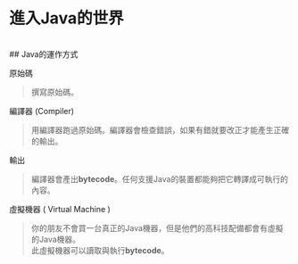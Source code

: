 #  進入Java的世界
<br>
## Java的運作方式
<br>

原始碼
> 撰寫原始碼。

編譯器 (Compiler)
> 用編譯器跑過原始碼。編譯器會檢查錯誤，如果有錯就要改正才能產生正確的輸出。

輸出
> 編譯器會產出**bytecode**。任何支援Java的裝置都能夠把它轉譯成可執行的內容。

虛擬機器 ( Virtual Machine )
> 你的朋友不會買一台真正的Java機器，但是他們的高科技配備都會有虛擬的Java機器。<br>
> 此虛擬機器可以讀取與執行**bytecode**。
